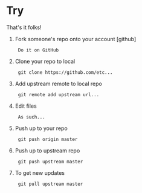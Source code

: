 # Try

That's it folks!

1. Fork someone's repo onto your account [github]

		Do it on GitHub
	
2. Clone your repo to local

		git clone https://github.com/etc...
		
3. Add upstream remote to local repo

		git remote add upstream url...
		
		
4. Edit files

		As such...
		
5. Push up to your repo

		git push origin master
		
6. Push up to upstream repo

		git push upstream master
		
7. To get new updates

		git pull upstream master
		
		